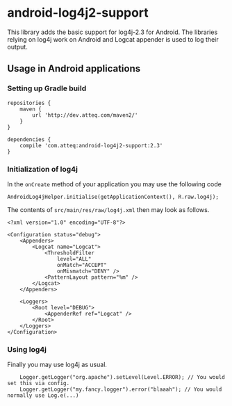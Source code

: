 # android-log4j2-support

This library adds the basic support for log4j-2.3 for Android. The libraries relying on log4j work on Android and Logcat appender is used to log their output.

## Usage in Android applications

### Setting up Gradle build

```
repositories {
    maven {
        url 'http://dev.atteq.com/maven2/'
    }
}

dependencies {
    compile 'com.atteq:android-log4j2-support:2.3'
}
```

### Initialization of log4j

In the `onCreate` method of your application you may use the following code

```
AndroidLog4jHelper.initialise(getApplicationContext(), R.raw.log4j);
```

The contents of `src/main/res/raw/log4j.xml` then may look as follows.

```
<?xml version="1.0" encoding="UTF-8"?>

<Configuration status="debug">
    <Appenders>
        <Logcat name="Logcat">
            <ThresholdFilter
                level="ALL"
                onMatch="ACCEPT"
                onMismatch="DENY" />
            <PatternLayout pattern="%m" />
        </Logcat>
    </Appenders>

    <Loggers>
        <Root level="DEBUG">
            <AppenderRef ref="Logcat" />
        </Root>
    </Loggers>
</Configuration>
```

### Using log4j

Finally you may use log4j as usual.

```
    Logger.getLogger("org.apache").setLevel(Level.ERROR); // You would set this via config.
    Logger.getLogger("my.fancy.logger").error("blaaah"); // You would normally use Log.e(...)
```
